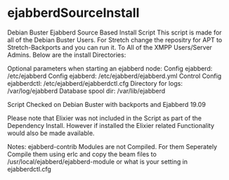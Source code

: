 # ejabberdSourceInstall
Debian Buster Ejabberd Source Based Install Script
This script is made for all of the Debian Buster Users. 
For Stretch change the repositry for APT to Stretch-Backports and you can run it. 
To All of the XMPP Users/Server Admins.
Below are the install Directories:

Optional parameters when starting an ejabberd node:
Config ejabberd:    /etc/ejabberd
Config ejabberd:    /etc/ejabberd/ejabberd.yml
Control Config ejabberdctl: /etc/ejabberd/ejabberdctl.cfg
Directory for logs: /var/log/ejabberd
Database spool dir: /var/lib/ejabberd

Script Checked on Debian Buster with backports and Ejabberd 19.09

Please note that Elixier was not included in the Script as part of the Dependency Install.
However if installed the Elixier related Functionality would also be made available.

Notes: ejabberd-contrib Modules are not Compiled. For them Seperately Compile them using erlc and copy the beam files to /usr/local/ejabberd/ejabberd-module or what is your setting in ejabberdctl.cfg
